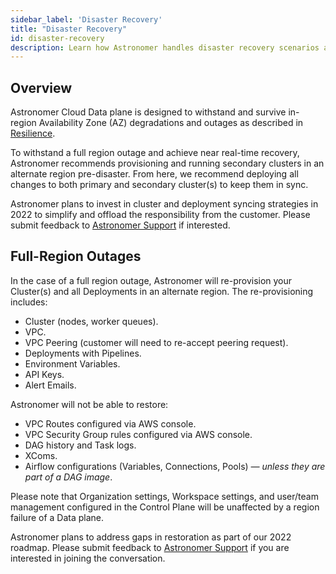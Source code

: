 ```yaml
---
sidebar_label: 'Disaster Recovery'
title: "Disaster Recovery"
id: disaster-recovery
description: Learn how Astronomer handles disaster recovery scenarios and how to best prepare your own Clusters for potential disasters.
---
```


## Overview

Astronomer Cloud Data plane is designed to withstand and survive in-region Availability Zone (AZ) degradations and outages as described in [Resilience](resilience).

To withstand a full region outage and achieve near real-time recovery, Astronomer recommends provisioning and running secondary clusters in an alternate region pre-disaster. From here, we recommend deploying all changes to both primary and secondary cluster(s) to keep them in sync.

Astronomer plans to invest in cluster and deployment syncing strategies in 2022 to simplify and offload the responsibility from the customer. Please submit feedback to [Astronomer Support](https://support.astronomer.io/) if interested.

## Full-Region Outages

In the case of a full region outage, Astronomer will re-provision your Cluster(s) and all Deployments in an alternate region. The re-provisioning includes:

- Cluster (nodes, worker queues).
- VPC.
- VPC Peering (customer will need to re-accept peering request).
- Deployments with Pipelines.
- Environment Variables.
- API Keys.
- Alert Emails.

Astronomer will not be able to restore:

- VPC Routes configured via AWS console.
- VPC Security Group rules configured via AWS console.
- DAG history and Task logs.
- XComs.
- Airflow configurations (Variables, Connections, Pools) *— unless they are part of a DAG image*.

Please note that Organization settings, Workspace settings, and user/team management configured in the Control Plane will be unaffected by a region failure of a Data plane.

Astronomer plans to address gaps in restoration as part of our 2022 roadmap. Please submit feedback to [Astronomer Support](https://support.astronomer.io/) if you are interested in joining the conversation.
